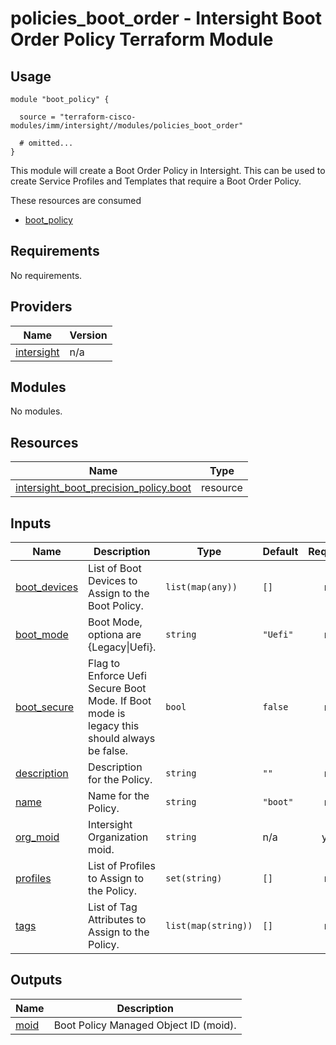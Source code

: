 # policies_boot_order - Intersight Boot Order Policy Terraform Module

## Usage

```hcl
module "boot_policy" {

  source = "terraform-cisco-modules/imm/intersight//modules/policies_boot_order"

  # omitted...
}
```

This module will create a Boot Order Policy in Intersight.  This can be used to create Service Profiles and Templates that require a Boot Order Policy.  

These resources are consumed

* [boot_policy](https://registry.terraform.io/providers/CiscoDevNet/intersight/latest/docs/resources/boot_precision_policy)

<!-- BEGINNING OF PRE-COMMIT-TERRAFORM DOCS HOOK -->
## Requirements

No requirements.

## Providers

| Name | Version |
|------|---------|
| <a name="provider_intersight"></a> [intersight](#provider\_intersight) | n/a |

## Modules

No modules.

## Resources

| Name | Type |
|------|------|
| [intersight_boot_precision_policy.boot](https://registry.terraform.io/providers/CiscoDevNet/intersight/latest/docs/resources/boot_precision_policy) | resource |

## Inputs

| Name | Description | Type | Default | Required |
|------|-------------|------|---------|:--------:|
| <a name="input_boot_devices"></a> [boot\_devices](#input\_boot\_devices) | List of Boot Devices to Assign to the Boot Policy. | `list(map(any))` | `[]` | no |
| <a name="input_boot_mode"></a> [boot\_mode](#input\_boot\_mode) | Boot Mode, optiona are {Legacy\|Uefi}. | `string` | `"Uefi"` | no |
| <a name="input_boot_secure"></a> [boot\_secure](#input\_boot\_secure) | Flag to Enforce Uefi Secure Boot Mode.  If Boot mode is legacy this should always be false. | `bool` | `false` | no |
| <a name="input_description"></a> [description](#input\_description) | Description for the Policy. | `string` | `""` | no |
| <a name="input_name"></a> [name](#input\_name) | Name for the Policy. | `string` | `"boot"` | no |
| <a name="input_org_moid"></a> [org\_moid](#input\_org\_moid) | Intersight Organization moid. | `string` | n/a | yes |
| <a name="input_profiles"></a> [profiles](#input\_profiles) | List of Profiles to Assign to the Policy. | `set(string)` | `[]` | no |
| <a name="input_tags"></a> [tags](#input\_tags) | List of Tag Attributes to Assign to the Policy. | `list(map(string))` | `[]` | no |

## Outputs

| Name | Description |
|------|-------------|
| <a name="output_moid"></a> [moid](#output\_moid) | Boot Policy Managed Object ID (moid). |
<!-- END OF PRE-COMMIT-TERRAFORM DOCS HOOK -->

